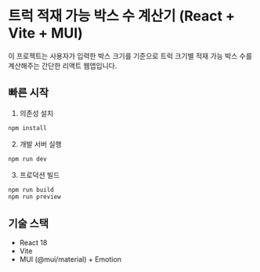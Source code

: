 # 트럭 적재 가능 박스 수 계산기 (React + Vite + MUI)

이 프로젝트는 사용자가 입력한 박스 크기를 기준으로 트럭 크기별 적재 가능 박스 수를 계산해주는 간단한 리액트 웹앱입니다.

## 빠른 시작

1) 의존성 설치
```bash
npm install
```

2) 개발 서버 실행
```bash
npm run dev
```

3) 프로덕션 빌드
```bash
npm run build
npm run preview
```

## 기술 스택

- React 18
- Vite
- MUI (@mui/material) + Emotion
